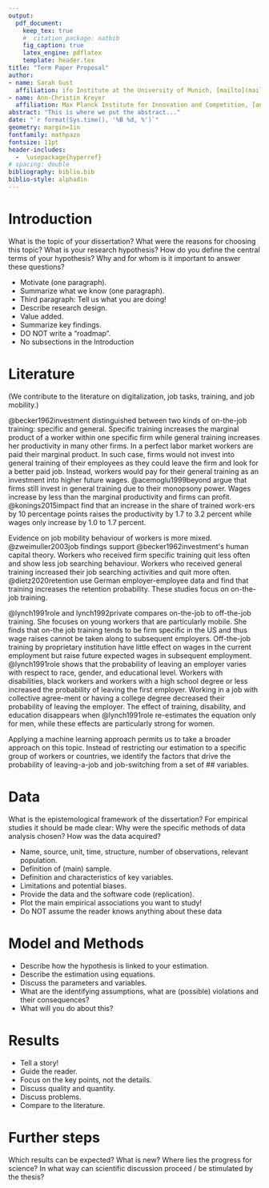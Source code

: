 ```yaml
---
output: 
  pdf_document:
    keep_tex: true
    #  citation_package: natbib
    fig_caption: true
    latex_engine: pdflatex
    template: header.tex
title: "Term Paper Proposal"
author:
- name: Sarah Gust
  affiliation: ifo Institute at the University of Munich, [mailto](mailto:gust@ifo.de)
- name: Ann-Christin Kreyer
  affiliation: Max Planck Institute for Innovation and Competition, [ann-christin.kreyer@ip.mpg.de](mailto:ann-christin.kreyer@ip.mpg.de)
abstract: "This is where we put the abstract..."
date: "`r format(Sys.time(), '%B %d, %')`"
geometry: margin=1in
fontfamily: mathpazo
fontsize: 11pt
header-includes:
  -  \usepackage{hyperref}
# spacing: double
bibliography: biblio.bib
biblio-style: alphadin
---
```


# Introduction

What is the topic of your dissertation? What were the reasons for choosing this topic? What is your research hypothesis? How do you define the central terms of your hypothesis? Why and for whom is it important to answer these questions?

- Motivate (one paragraph).
- Summarize what we know (one paragraph).
- Third paragraph: Tell us what you are doing!
- Describe research design.
- Value added.
- Summarize key findings.
- DO NOT write a “roadmap”.
- No subsections in the Introduction




# Literature 

(We contribute to the literature on digitalization, job tasks, training, and job mobility.)

\@becker1962investment distinguished between two kinds of on-the-job training: specific and general. Specific training increases the marginal product of a worker within one specific firm while general training increases her productivity in many other firms. In a perfect labor market workers are paid their marginal product. In such case, firms would not invest into general training of their employees as they could leave the firm and look for a better paid job. Instead, workers would pay for their general training as an investment into higher future wages. @acemoglu1999beyond argue that firms still invest in general training due to their monopsony power. Wages increase by less than the marginal productivity and firms can profit. @konings2015impact find that an increase in the share of trained work-ers by 10 percentage points raises the productivity by 1.7 to 3.2 percent while wages only increase by 1.0 to 1.7 percent. 

Evidence on job mobility behaviour of workers is more mixed. @zweimuller2003job findings support @becker1962investment's human capital theory. Workers who received firm specific training quit less often and show less job searching behaviour. Workers who received general training increased their job searching activities and quit more often. @dietz2020retention use German employer-employee data and find that training increases the retention probability. These studies focus on on-the-job training. 

@lynch1991role and lynch1992private compares on-the-job to off-the-job training. She focuses on young workers that are particularly mobile. She finds that on-the job training tends to be firm specific in the US and thus wage raises cannot be taken along to subsequent employers. Off-the-job training by proprietary institution have little effect on wages in the current employment but raise future expected wages in subsequent employment. @lynch1991role shows that the probability of leaving an employer varies with respect to race, gender, and educational level. Workers with disabilities, black workers and workers with a high school degree or less increased the probability of leaving the first employer. Working in a job with collective agree-ment or having a college degree decreased their probability of leaving the employer. The effect of training, disability, and education disappears when @lynch1991role re-estimates the equation only for men, while these effects are particularly strong for women. 


Applying a machine learning approach permits us to take a broader approach on this topic. Instead of restricting our estimation to a specific group of workers or countries, we identify the factors that drive the probability of leaving-a-job and job-switching from a set of ## variables.



<!---

What is the crucial literature about the topic? What are the open research questions? How does the research hypothesis relate to the existing literature on the topic? Are there other dissertations that cover the same topic?

- Discuss relevant literature.
- Do not start with Adam Smith (unless you are discussing his work).
- Focus on articles in journals, avoid textbooks.
- Try to find the “frontier”—what are the unsolved questions?
--->

# Data

What is the epistemological framework of the dissertation? For empirical studies it should be made clear: Why were the specific methods of data analysis chosen? How was the data acquired?

- Name, source, unit, time, structure, number of observations, relevant population.
- Definition of (main) sample.
- Definition and characteristics of key variables.
- Limitations and potential biases.
- Provide the data and the software code (replication).
- Plot the main empirical associations you want to study!
- Do NOT assume the reader knows anything about these data

# Model and Methods

- Describe how the hypothesis is linked to your estimation.
- Describe the estimation using equations.
- Discuss the parameters and variables.
- What are the identifying assumptions, what are (possible) violations and their consequences?
- What will you do about this?

# Results 

- Tell a story!
- Guide the reader.
- Focus on the key points, not the details.
- Discuss quality and quantity.
- Discuss problems.
- Compare to the literature.

# Further steps 

Which results can be expected? What is new? Where lies the progress for science? In what way can scientific discussion proceed / be stimulated by the thesis?